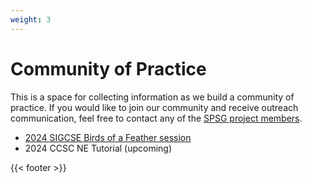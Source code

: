 ```yaml
---
weight: 3
---
```


# Community of Practice

This is a space for collecting information as we build a community of
practice. If you would like to join our community and receive outreach
communication, feel free to contact any of the [SPSG project
members](/pages/about/#who-we-are).

* [2024 SIGCSE Birds of a Feather session](2024_sigcse_bof)
* 2024 CCSC NE Tutorial (upcoming)

{{< footer >}}

